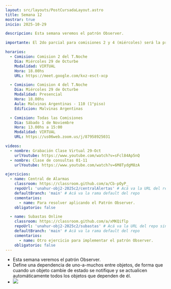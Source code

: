 ```yaml
---
layout: src/layouts/PostCursadaLayout.astro
title: Semana 12
mostrar: true
inicio: 2025-10-29

descripcion: Esta semana veremos el patrón Observer.

importante: El 2do parcial para comisiones 2 y 4 (miércoles) será la próxima semana el día 5/11 en modalidad PRESENCIAL.

horarios:
  - Comision: Comision 2 del T.Noche
    Dia: Miércoles 29 de Octurbe
    Modalidad: VIRTUAL
    Hora: 18.00hs
    URL: https://meet.google.com/kxz-esct-xcp

  - Comision: Comision 4 del T.Noche
    Dia: Miércoles 29 de Octurbe
    Modalidad: Presencial
    Hora: 18.00hs
    Aula: Malvinas Argentinas - 110 (1°piso)
    Edificion: Malvinas Argentinas

  - Comision: Todas las Comisiones
    Dia: Sábado 1 de Noviembre
    Hora: 13.00hs a 15:00
    Modalidad: VIRTUAL
    URL: https://us06web.zoom.us/j/87958925031

videos:
  - nombre: Grabación Clase Virtual 29-Oct
    urlYoutube: https://www.youtube.com/watch?v=sFcl84Ap5nQ
  - nombre: Clase de consultas 01-11
    urlYoutube: https://www.youtube.com/watch?v=6M8TydgM8zA

ejercicios:
  - name: Central de Alarmas
    classroom: https://classroom.github.com/a/Cb-pOyP_
    repoUrl: 'unahur-obj2-2025c2/centralAlertas' # Acá va la URL del repo sin el "https://github.com/"
    defaultBranch: 'main' # Acá va la rama default del repo
    comentarios:
      - name: Para resolver aplicando el Patrón Observer.
    obligatorio: false

  - name: Subastas Online
    classroom: https://classroom.github.com/a/xMKQiflp
    repoUrl: 'unahur-obj2-2025c2/subastas' # Acá va la URL del repo sin el "https://github.com/"
    defaultBranch: 'main' # Acá va la rama default del repo
    comentarios:
      - name: Otro ejercicio para implementar el patrón Observer.
    obligatorio: false
---
```


- Esta semana veremos el patrón Observer.
- Define una dependencia de uno-a-muchos entre objetos, de forma que cuando un
  objeto cambie de estado se notifique y se actualicen automáticamente todos los
  objetos que dependen de él.
- <div ><img src="/img/observer.png"></img></div>
